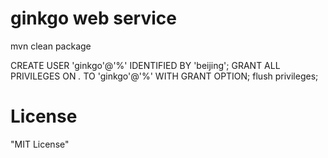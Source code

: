 # ginkgo web service
  mvn clean package


CREATE USER 'ginkgo'@'%' IDENTIFIED BY 'beijing';
GRANT ALL PRIVILEGES ON *.* TO 'ginkgo'@'%' WITH GRANT OPTION;
flush privileges;


# License
  "MIT License"